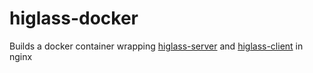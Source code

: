 # higlass-docker

Builds a docker container wrapping 
[higlass-server](https://github.com/hms-dbmi/higlass-server) and 
[higlass-client](https://github.com/hms-dbmi/higlass) in nginx
